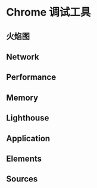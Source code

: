 # Chrome 调试工具

## 火焰图

## Network

## Performance

## Memory

## Lighthouse

## Application

## Elements

## Sources
